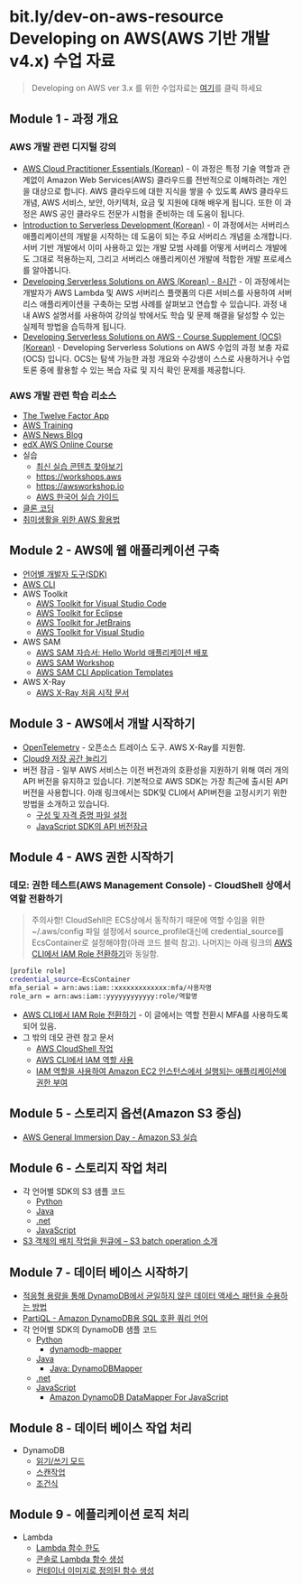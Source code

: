 # bit.ly/dev-on-aws-resource </br> Developing on AWS(AWS 기반 개발 v4.x) 수업 자료 

> Developing on AWS ver 3.x 를 위한 수업자료는 [여기](DevOnAWS_v3.md)를 클릭 하세요

## Module 1 - 과정 개요

### AWS 개발 관련 디지털 강의
  - [AWS Cloud Practitioner Essentials (Korean)](https://explore.skillbuilder.aws/learn/course/external/view/elearning/1928/aws-cloud-practitioner-essentials-korean) - 이 과정은 특정 기술 역할과 관계없이 Amazon Web Services(AWS) 클라우드를 전반적으로 이해하려는 개인을 대상으로 합니다. AWS 클라우드에 대한 지식을 쌓을 수 있도록 AWS 클라우드 개념, AWS 서비스, 보안, 아키텍처, 요금 및 지원에 대해 배우게 됩니다. 또한 이 과정은 AWS 공인 클라우드 전문가 시험을 준비하는 데 도움이 됩니다.
  - [Introduction to Serverless Development (Korean)](https://explore.skillbuilder.aws/learn/course/external/view/elearning/940/introduction-to-serverless-development-korean) - 이 과정에서는 서버리스 애플리케이션의 개발을 시작하는 데 도움이 되는 주요 서버리스 개념을 소개합니다. 서버 기반 개발에서 이미 사용하고 있는 개발 모범 사례를 어떻게 서버리스 개발에도 그대로 적용하는지, 그리고 서버리스 애플리케이션 개발에 적합한 개발 프로세스를 알아봅니다.
  - [Developing Serverless Solutions on AWS (Korean) - 8시간](https://explore.skillbuilder.aws/learn/course/external/view/elearning/10460/developing-serverless-solutions-on-aws-korean) - 이 과정에서는 개발자가 AWS Lambda 및 AWS 서버리스 플랫폼의 다른 서비스를 사용하여 서버리스 애플리케이션을 구축하는 모범 사례를 살펴보고 연습할 수 있습니다. 과정 내내 AWS 설명서를 사용하여 강의실 밖에서도 학습 및 문제 해결을 달성할 수 있는 실제적 방법을 습득하게 됩니다.
  - [Developing Serverless Solutions on AWS - Course Supplement (OCS) (Korean)](https://explore.skillbuilder.aws/learn/course/external/view/elearning/9255/developing-serverless-solutions-on-aws-course-supplement-ocs-korean) - Developing Serverless Solutions on AWS 수업의 과정 보충 자료(OCS) 입니다. OCS는 탐색 가능한 과정 개요와 수강생이 스스로 사용하거나 수업 토론 중에 활용할 수 있는 복습 자료 및 지식 확인 문제를 제공합니다.

### AWS 개발 관련 학습 리소스 
- [The Twelve Factor App](https://12factor.net/ko/)
- [AWS Training](https://aws.training)
- [AWS News Blog](https://aws.amazon.com/ko/blogs/aws/)
- [edX AWS Online Course](https://www.edx.org/school/aws)
- 실습
  - [최신 실습 콘텐츠 찾아보기](https://www.google.com/search?q=aws+workshop)
  - https://workshops.aws
  - https://awsworkshop.io
  - [AWS 한국어 실습 가이드](https://aws.amazon.com/ko/blogs/korea/aws-korean-hands-on-labs-guides/)
- [클론 코딩](https://www.youtube.com/watch?v=yu7GQ4zbTsw)
- [취미생활을 위한 AWS 활용법](https://bit.ly/aws-for-hobby)

## Module 2 - AWS에 웹 애플리케이션 구축

- [언어별 개발자 도구(SDK)](https://aws.amazon.com/ko/tools/)
- [AWS CLI](https://aws.amazon.com/ko/cli/)
- AWS Toolkit
  - [AWS Toolkit for Visual Studio Code](https://aws.amazon.com/visualstudiocode/)
  - [AWS Toolkit for Eclipse](https://aws.amazon.com/ko/eclipse/)
  - [AWS Toolkit for JetBrains](https://docs.aws.amazon.com/ko_kr/toolkit-for-jetbrains/latest/userguide/welcome.html)
  - [AWS Toolkit for Visual Studio](https://docs.aws.amazon.com/ko_kr/toolkit-for-visual-studio/latest/user-guide/welcome.html)
- AWS SAM
  - [AWS SAM 자습서: Hello World 애플리케이션 배포](https://docs.aws.amazon.com/ko_kr/serverless-application-model/latest/developerguide/serverless-getting-started-hello-world.html)
  - [AWS SAM Workshop](https://catalog.us-east-1.prod.workshops.aws/workshops/d21ec850-bab5-4276-af98-a91664f8b161/en-US)
  - [AWS SAM CLI Application Templates](https://github.com/aws/aws-sam-cli-app-templates)
- AWS X-Ray
  - [AWS X-Ray 처음 시작 문서](https://docs.aws.amazon.com/ko_kr/xray/latest/devguide/xray-gettingstarted.html)
 
 ## Module 3 - AWS에서 개발 시작하기
 - [OpenTelemetry](https://opentelemetry.io/) - 오픈소스 트레이스 도구. AWS X-Ray를 지원함.
 - [Cloud9 저장 공간 늘리기](https://docs.aws.amazon.com/ko_kr/cloud9/latest/user-guide/move-environment.html)
 - 버전 잠금 - 일부 AWS 서비스는 이전 버전과의 호환성을 지원하기 위해 여러 개의 API 버전을 유지하고 있습니다. 기본적으로 AWS SDK는 가장 최근에 출시된 API 버전을 사용합니다. 아래 링크에서는 SDK및 CLI에서 API버전을 고정시키기 위한 방법을 소개하고 있습니다.
   - [구성 및 자격 증명 파일 설정](https://docs.aws.amazon.com/ko_kr/cli/v1/userguide/cli-configure-files.html)
   - [JavaScript SDK의 API 버전잠금](https://docs.aws.amazon.com/ko_kr/sdk-for-javascript/v2/developer-guide/locking-api-versions.html)
 
 ## Module 4 - AWS 권한 시작하기
 
 ### 데모: 권한 테스트(AWS Management Console) - CloudShell 상에서 역할 전환하기
   > 주의사항! CloudSehll은 ECS상에서 동작하기 때문에 역할 수임을 위한 ~/.aws/config 파일 설정에서 source_profile대신에 credential_source를EcsContainer로 설정해야함(아래 코드 블럭 참고). 나머지는 아래 링크의 [AWS CLI에서 IAM Role 전환하기](https://dev.classmethod.jp/articles/aws-cli-iam-role-switch-kr/)와 동일함.

```bash
[profile role]
credential_source=EcsContainer
mfa_serial = arn:aws:iam::xxxxxxxxxxxxx:mfa/사용자명 
role_arn = arn:aws:iam::yyyyyyyyyyyy:role/역할명
```
 - [AWS CLI에서 IAM Role 전환하기](https://dev.classmethod.jp/articles/aws-cli-iam-role-switch-kr/) - 이 글에서는 역할 전환시 MFA를 사용하도록 되어 있음.
 - 그 밖의 데모 관련 참고 문서
   - [AWS CloudShell 작업](https://docs.aws.amazon.com/ko_kr/cloudshell/latest/userguide/working-with-cloudshell.html)
   - [AWS CLI에서 IAM 역할 사용](https://docs.aws.amazon.com/ko_kr/cli/latest/userguide/cli-configure-role.html)
   - [IAM 역할을 사용하여 Amazon EC2 인스턴스에서 실행되는 애플리케이션에 권한 부여
](https://docs.aws.amazon.com/ko_kr/IAM/latest/UserGuide/id_roles_use_switch-role-ec2.html)
 
## Module 5 - 스토리지 옵션(Amazon S3 중심)

- [AWS General Immersion Day - Amazon S3 실습](https://catalog.workshops.aws/general-immersionday/ko-KR/basic-modules/60-s3/s3)

## Module 6 - 스토리지 작업 처리

- 각 언어별 SDK의 S3 샘플 코드
  - [Python](https://boto3.amazonaws.com/v1/documentation/api/latest/guide/s3-examples.html)
  - [Java](https://docs.aws.amazon.com/sdk-for-java/v1/developer-guide/examples-s3.html)
  - [.net](https://docs.aws.amazon.com/sdk-for-net/v3/developer-guide/s3-apis-intro.html)
  - [JavaScript](https://docs.aws.amazon.com/sdk-for-javascript/v3/developer-guide/javascript_s3_code_examples.html)
- [S3 객체의 배치 작업을 원큐에 – S3 batch operation 소개](https://wisen.co.kr/pages/blog/blog-detail.html?idx=11928)

## Module 7 - 데이터 베이스 시작하기

- [적응형 용량을 통해 DynamoDB에서 균일하지 않은 데이터 액세스 패턴을 수용하는 방법](https://aws.amazon.com/ko/blogs/korea/how-amazon-dynamodb-adaptive-capacity-accommodates-uneven-data-access-patterns-or-why-what-you-know-about-dynamodb-might-be-outdated/)
- [PartiQL - Amazon DynamoDB용 SQL 호환 쿼리 언어](https://docs.aws.amazon.com/ko_kr/amazondynamodb/latest/developerguide/ql-reference.html)
- 각 언어별 SDK의 DynamoDB 샘플 코드
  - [Python](https://boto3.amazonaws.com/v1/documentation/api/latest/guide/dynamodb.html)
    - [dynamodb-mapper](https://pypi.org/project/dynamodb-mapper/)
  - [Java](https://docs.aws.amazon.com/sdk-for-java/v1/developer-guide/examples-dynamodb.html)
    - [Java: DynamoDBMapper](https://docs.aws.amazon.com/ko_kr/amazondynamodb/latest/developerguide/DynamoDBMapper.html)
  - [.net](https://docs.aws.amazon.com/sdk-for-net/v3/developer-guide/dynamodb-intro.html)
  - [JavaScript](https://docs.aws.amazon.com/sdk-for-javascript/v3/developer-guide/javascript_dynamodb_code_examples.html)
    - [Amazon DynamoDB DataMapper For JavaScript](https://github.com/awslabs/dynamodb-data-mapper-js)

## Module 8 - 데이터 베이스 작업 처리

- DynamoDB
  - [읽기/쓰기 모드](https://docs.aws.amazon.com/ko_kr/amazondynamodb/latest/developerguide/HowItWorks.ReadWriteCapacityMode.html#HowItWorks.ProvisionedThroughput.Manual)
  - [스캔작업](https://docs.aws.amazon.com/ko_kr/amazondynamodb/latest/developerguide/Scan.html)
  - [조건식](https://docs.aws.amazon.com/ko_kr/amazondynamodb/latest/developerguide/Expressions.ConditionExpressions.html)

## Module 9 - 에플리케이션 로직 처리

- Lambda
  - [Lambda 함수 한도](https://docs.aws.amazon.com/ko_kr/lambda/latest/dg/gettingstarted-limits.html)
  - [콘솔로 Lambda 함수 생성](https://docs.aws.amazon.com/ko_kr/lambda/latest/dg/getting-started-create-function.html)
  - [컨테이너 이미지로 정의된 함수 생성](https://docs.aws.amazon.com/ko_kr/lambda/latest/dg/gettingstarted-images.html)
  

